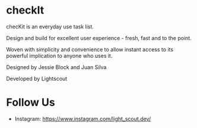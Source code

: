 # checkIt

checKit is an everyday use task list.

Design and build for excellent user experience - fresh, fast and to the point.

Woven with simplicity and convenience to allow instant access to its powerful implication to anyone who uses it.

Designed by Jessie Block and Juan Silva

Developed by Lightscout

# Follow Us
- Instagram: https://www.instagram.com/light_scout.dev/
